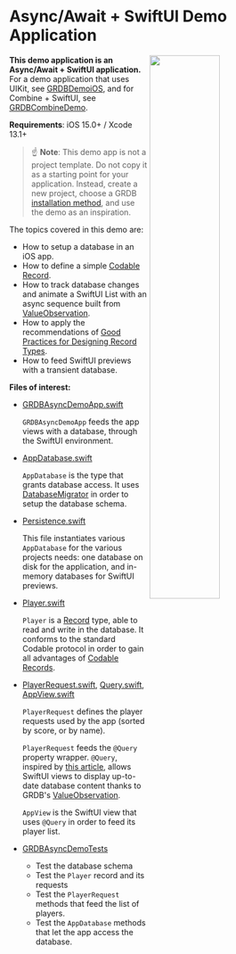Async/Await + SwiftUI Demo Application
======================================

<img align="right" src="https://github.com/groue/GRDB.swift/raw/master/Documentation/DemoApps/GRDBCombineDemo/Screenshot.png" width="50%">

**This demo application is an Async/Await + SwiftUI application.** For a demo application that uses UIKit, see [GRDBDemoiOS](../GRDBDemoiOS/README.md), and for Combine + SwiftUI, see [GRDBCombineDemo](../GRDBCombineDemo/README.md).

**Requirements**: iOS 15.0+ / Xcode 13.1+

> :point_up: **Note**: This demo app is not a project template. Do not copy it as a starting point for your application. Instead, create a new project, choose a GRDB [installation method](../../../README.md#installation), and use the demo as an inspiration.

The topics covered in this demo are:

- How to setup a database in an iOS app.
- How to define a simple [Codable Record](../../../README.md#codable-records).
- How to track database changes and animate a SwiftUI List with an async sequence built from [ValueObservation](../../../README.md#valueobservation).
- How to apply the recommendations of [Good Practices for Designing Record Types](../../GoodPracticesForDesigningRecordTypes.md).
- How to feed SwiftUI previews with a transient database.

**Files of interest:**

- [GRDBAsyncDemoApp.swift](GRDBAsyncDemo/GRDBAsyncDemoApp.swift)
    
    `GRDBAsyncDemoApp` feeds the app views with a database, through the SwiftUI environment.

- [AppDatabase.swift](GRDBAsyncDemo/AppDatabase.swift)
    
    `AppDatabase` is the type that grants database access. It uses [DatabaseMigrator](../../Migrations.md) in order to setup the database schema.

- [Persistence.swift](GRDBAsyncDemo/Persistence.swift)
    
    This file instantiates various `AppDatabase` for the various projects needs: one database on disk for the application, and in-memory databases for SwiftUI previews.

- [Player.swift](GRDBAsyncDemo/Player.swift)
    
    `Player` is a [Record](../../../README.md#records) type, able to read and write in the database. It conforms to the standard Codable protocol in order to gain all advantages of [Codable Records](../../../README.md#codable-records).

- [PlayerRequest.swift](GRDBAsyncDemo/PlayerRequest.swift), [Query.swift](GRDBAsyncDemo/Query.swift), [AppView.swift](GRDBAsyncDemo/Views/AppView.swift)
    
    `PlayerRequest` defines the player requests used by the app (sorted by score, or by name).
    
    `PlayerRequest` feeds the `@Query` property wrapper. `@Query`, inspired by [this article](https://davedelong.com/blog/2021/04/03/core-data-and-swiftui/), allows SwiftUI views to display up-to-date database content thanks to GRDB's [ValueObservation](../../../README.md#valueobservation).
    
    `AppView` is the SwiftUI view that uses `@Query` in order to feed its player list.

- [GRDBAsyncDemoTests](GRDBAsyncDemoTests)
    
    - Test the database schema
    - Test the `Player` record and its requests
    - Test the `PlayerRequest` methods that feed the list of players.
    - Test the `AppDatabase` methods that let the app access the database.
